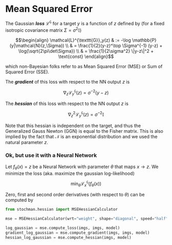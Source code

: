 # Mean Squared Error

The Gaussian ***loss*** $\mathcal{L}^{\texttt{G}}$ for a target $y$ is a function of $z$ defined by (for a fixed isotropic covariance matrix $\Sigma=\sigma^2\mathbb{I}$)
```math
\begin{align}
    \mathcal{L}^{\texttt{G}}_y(z)
    & := -\log \mathbb{P}(y|\mathcal{N}(z,\Sigma)) \\ 
    & = \frac{1}{2}(y-z)^\top \Sigma^{-1} (y-z) + \log(\sqrt{2\pi\det\Sigma}) \\
    & = \frac{1}{2\sigma^2} \|y-z\|^2 + \text{const}
\end{align}
```
which non-Bayesian folks refer to as Mean Squared Error (MSE) or Sum of Squared Error (SSE).

The ***gradient*** of this loss with respect to the NN output $z$ is
```math
\begin{equation}
    \nabla_z \mathcal{L}^{\texttt{G}}_y(z)
    =
    \sigma^{-2} (y-z)
\end{equation}
```

The ***hessian*** of this loss with respect to the NN output $z$ is
```math
\begin{equation}
    \nabla^2_z \mathcal{L}^{\texttt{G}}_y(z)
    =
    \sigma^{-2} \mathbb{I}
\end{equation}
```

Note that this hessian is independent on the target, and thus the Generalized Gauss Newton (GGN) is equal to the Fisher matrix. This is also implied by the fact that $\mathcal{N}$ is an exponential distribution and we used the natural parameter $z$.

### Ok, but use it with a Neural Network
Let $f_\theta(x)=z$ be a Neural Network with parameter $\theta$ that maps $x\rightarrow z$.
We minimize the loss (aka. maximize the gaussian log-likelihood)
```math
\begin{equation}
    \min_\theta \mathcal{L}^{\texttt{G}}_x(f_\theta(x))
\end{equation}
```

Zero, first and second order derivatives (with respect to $\theta$) can be computed by
```python
from stochman.hessian import MSEHessianCalculator

mse = MSEHessianCalculator(wrt="weight", shape="diagonal", speed="half")

log_gaussian = mse.compute_loss(imgs, imgs, model)
gradient_log_gaussian = mse.compute_gradient(imgs, imgs, model) 
hessian_log_gaussian = mse.compute_hessian(imgs, model)
```
